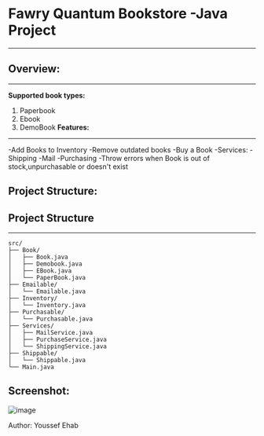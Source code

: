 # Fawry Quantum Bookstore -Java Project
---------------------------------------
## Overview:
----------
**Supported book types:**
1. Paperbook
2. Ebook
3. DemoBook
**Features:**
---------
-Add Books to Inventory
-Remove outdated books
-Buy a Book
-Services:
 -Shipping
 -Mail
 -Purchasing
-Throw errors when Book is out of stock,unpurchasable or doesn't exist

## Project Structure:

## Project Structure
-------------------
```
src/
├── Book/
│   ├── Book.java
│   ├── Demobook.java
│   ├── EBook.java
│   └── PaperBook.java
├── Emailable/
│   └── Emailable.java
├── Inventory/
│   └── Inventory.java
├── Purchasable/
│   └── Purchasable.java
├── Services/
│   ├── MailService.java
│   ├── PurchaseService.java
│   └── ShippingService.java
├── Shippable/
│   └── Shippable.java
└── Main.java
```
Screenshot:
-----------
![image](https://github.com/user-attachments/assets/42112967-5fc7-45f8-a90a-b4f68db973a2)


Author:
Youssef Ehab
